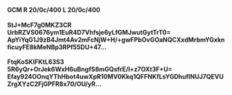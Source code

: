 #### GCM R 20/0c/400 L 20/0c/400
**StJ+McF7g0MKZ3CR**<br/>**UrbRZVS0676ym1EuR4D7Vhfsje6yLfGMJwutGytTrT0=**<br/>**ApYiYqG1J9zB4Jmt4Av2mFcNjW+H/+gwFPbOvGOaNQCXxdMrbmYGxknficuyFE8kMeNBp3RPf55DU+47...**<br/><br/>
**FtqKoSKIFKtL63S3**<br/>**5R6yQr+OrJek6WxH6uBngfS8mGQsfrE/l+z7OXt3F+U=**<br/>**Efay924OOnqYThHbot4uwXpR10MV0Kkq1QFFNKfLsYGDhufINUJ7QEVUZrgXYzC2FjGPFR8x70/OU/yR...**